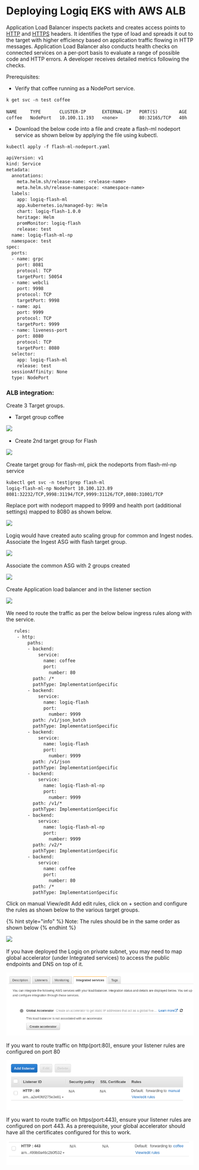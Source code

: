 # Deploying Logiq EKS with AWS ALB

Application Load Balancer inspects packets and creates access points to [HTTP](https://whatis.techtarget.com/definition/HTTP-Hypertext-Transfer-Protocol) and [HTTPS](https://searchsoftwarequality.techtarget.com/definition/HTTPS) headers. It identifies the type of load and spreads it out to the target with higher efficiency based on application traffic flowing in HTTP messages. Application Load Balancer also conducts health checks on connected services on a per-port basis to evaluate a range of possible code and HTTP errors. A developer receives detailed metrics following the checks.

Prerequisites:

* Verify that coffee running as a NodePort service.

```
k get svc -n test coffee

NAME     TYPE       CLUSTER-IP      EXTERNAL-IP   PORT(S)        AGE
coffee   NodePort   10.100.11.193   <none>        80:32165/TCP   40h
```

* Download the below code into a file and create a flash-ml nodeport service as shown below by applying the file using kubectl.

```
kubectl apply -f flash-ml-nodeport.yaml
```

```
apiVersion: v1
kind: Service
metadata:
  annotations:
    meta.helm.sh/release-name: <release-name>
    meta.helm.sh/release-namespace: <namespace-name>
  labels:
    app: logiq-flash-ml
    app.kubernetes.io/managed-by: Helm
    chart: logiq-flash-1.0.0
    heritage: Helm
    promMonitor: logiq-flash
    release: test
  name: logiq-flash-ml-np
  namespace: test
spec:
  ports:
  - name: grpc
    port: 8081
    protocol: TCP
    targetPort: 50054
  - name: webcli
    port: 9998
    protocol: TCP
    targetPort: 9998
  - name: api
    port: 9999
    protocol: TCP
    targetPort: 9999
  - name: liveness-port
    port: 8080
    protocol: TCP
    targetPort: 8080
  selector:
    app: logiq-flash-ml
    release: test
  sessionAffinity: None
  type: NodePort 
```

### ALB integration:

Create 3 Target groups.

* Target group coffee

![](https://lh4.googleusercontent.com/8Pw1H9jtBYbaTfNo\_s0g9W0G3\_CzxGpCacAR2wDhIZcV4oTcBWo59\_95KYldYK6D5Q86r4xKJsQ1yvumbOo9YpqU\_DD5REH6hJ9pClYVMgQyQURGHxQubHv7z0n3abQeTfcwRE-x)

* Create 2nd target group for Flash

![](https://lh6.googleusercontent.com/Z9Zp9kTwUgZJl8ffrLM5rAq414sRY\_tPv40pLU\_zJfnYPkDAljR89cROfsSzeX8pMXdUc36JVVR\_o5DyLOVyj-yMv3UdJy\_C9-cT9pQDm8uLuLBjGj55OP8LwzxL4BSMlI\_uG7Yn)

Create target group for flash-ml, pick the nodeports from flash-ml-np service

```
kubectl get svc -n test|grep flash-ml 
logiq-flash-ml-np NodePort 10.100.123.89 8081:32232/TCP,9998:31194/TCP,9999:31126/TCP,8080:31001/TCP
```

&#x20;Replace port with nodeport mapped to 9999 and health port (additional settings) mapped to 8080 as shown below.

![](https://lh3.googleusercontent.com/ai7ig51CnmjxOPITELhvZ0ufkRpGPjSfHVj8MhNgjYnjInqwI7yfJyAg\_rGc2xbdrBuXmjkHDviLg-Sxh6I34fGyNTBTcvSxDt1xV79HUi1HaaoFQczV9z9euwUC7nIUAYHE8wxr)

Logiq would have created auto scaling group for common and Ingest nodes. Associate the Ingest ASG with flash target group.

![](https://lh3.googleusercontent.com/X4o\_29hFbuPqDFSPMxShLmRgfqYhzN5EbTWWT4za\_snOG3JJ9JEEmsiGMLDjStRh83qeleN8ZREv9z5HCIWGxdxAiGMTYXYKQ0tzAxNUbN0FGacLj6HFIokuIJ4jshL0mJTMoRPu)

Associate the common ASG with 2 groups created

![](https://lh6.googleusercontent.com/y8ERNyhZUBPRwvQfOBRRdFgj1GWCCGonLi0SUAcEKGaQ974yuZ2iICz4YJG-PKLOWBPg25laey4Id44fFNlv7VmYbXKf9ifmBSE4Wtk66qlzg6S54Bus6xWVP3nyqvqrtCFkJwm\_)

Create Application load balancer and in the listener section

![](https://lh3.googleusercontent.com/eulpuoynsPsJ3EfyDbGPdC0DTBWCI9IgclDknOzaLxMyIorwVkgLzp7YigT3WypHj5fr5dPT\_ZVBURxsbCACe33KcNUuNNTP6EpgQkX4fRflxe1dNsWadsg8WDOeRr0nlzZ5zzKw)

We need to route the traffic as per the below below ingress rules along with the service.

```
   rules:
    - http:
        paths:
        - backend:
            service:
              name: coffee
              port:
                number: 80
          path: /*
          pathType: ImplementationSpecific
        - backend:
            service:
              name: logiq-flash
              port:
                number: 9999
          path: /v1/json_batch
          pathType: ImplementationSpecific
        - backend:
            service:
              name: logiq-flash
              port:
                number: 9999
          path: /v1/json
          pathType: ImplementationSpecific
        - backend:
            service:
              name: logiq-flash-ml-np
              port:
                number: 9999
          path: /v1/*
          pathType: ImplementationSpecific
        - backend:
            service:
              name: logiq-flash-ml-np
              port:
                number: 9999
          path: /v2/*
          pathType: ImplementationSpecific
        - backend:
            service:
              name: coffee
              port:
                number: 80
          path: /*
          pathType: ImplementationSpecific

```



Click on manual View/edit Add edit rules, click on + section and configure the rules as shown below to the various target groups.

{% hint style="info" %}
Note: The rules should be in the same order as shown below
{% endhint %}

![](https://lh4.googleusercontent.com/X7Ih0K85bHasXm8uvJRA223ZUBQgIKrDTCoR-dstI48FT0qtJWtjL\_2LcC1CKbcqkTC15LTwsyPNYTBUVb8yyIU8RKHtdIhFRsreTzlROrXCLzPZt6kcE1-ZDAkPSXi9UpqCdN8o)

If you have deployed the Logiq on private subnet, you may need to map global accelerator (under Integrated services) to access the public endpoints and DNS on top of it.&#x20;

![](<../.gitbook/assets/image (20) (1) (1) (1) (1).png>)

If you want to route traffic on http(port:80), ensure your listener rules are configured on port 80

![](<../.gitbook/assets/image (16) (1) (1) (1).png>)

If you want to route traffic on https(port:443), ensure your listener rules are configured on port 443. As a prerequisite, your global accelerator should have all the certificates configured for this to work.

![](<../.gitbook/assets/image (12) (1).png>)
